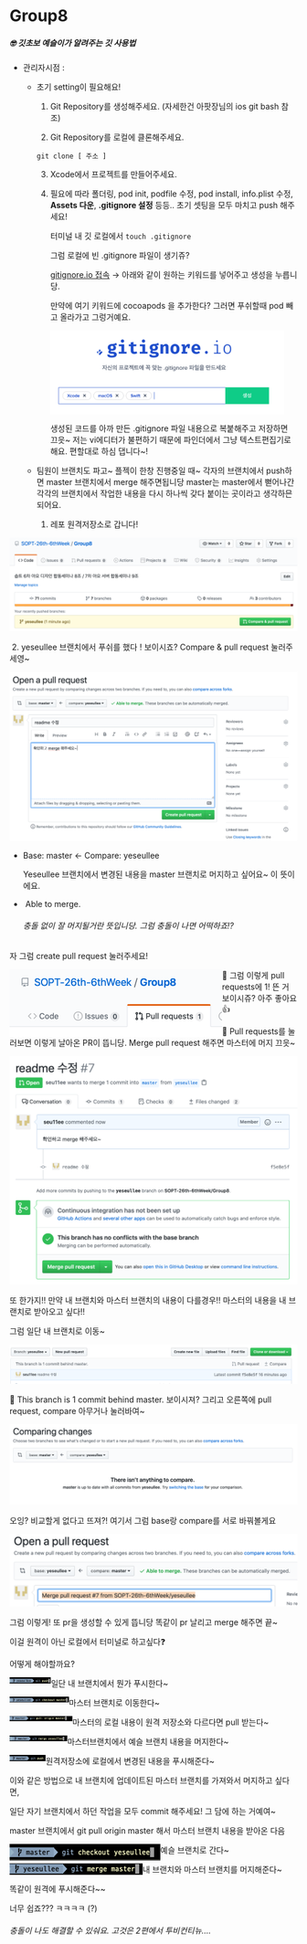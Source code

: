 # Group8
##### 🤓 깃초보 예슬이가 알려주는 깃 사용법

- 관리자시점 : 

  - 초기 setting이 필요해요!

    1. Git Repository를 생성해주세요. (자세한건 아팟장님의 ios git bash 참조)

    2. Git Repository를 로컬에 클론해주세요.  

    <code>git clone [ 주소 ]</code>

    3. Xcode에서 프로젝트를 만들어주세요.

    4. 필요에 따라 폴더링, pod init, podfile 수정, pod install, info.plist 수정, **Assets 다운**, **.gitignore 설정** 등등.. 초기 셋팅을 모두 마치고 push 해주세요! 

       [^.gitignore란?]: 저장소에 업로드하지 않을 파일의 규칙을 정의하는 파일

       터미널 내 깃 로컬에서 <code>touch .gitignore</code>

       그럼 로컬에 빈 .gitignore 파일이 생기쥬?

       [gitignore.io 접속](https://www.toptal.com/developers/gitignore) → 아래와 같이 원하는 키워드를 넣어주고 생성을 누릅니당.

       만약에 여기 키워드에 cocoapods 을 추가한다? 그러면 푸쉬할때 pod 빼고 올라가고 그렁거예요.
       
       <img src="./img/ignore.png" alt="ignore" align = "center" style="zoom:40%;" />			
           
       
       생성된 코드를 아까 만든 .gitignore 파일 내용으로 복붙해주고 저장하면 끄읏~ 저는 vi에디터가 불편하기 때문에 파인더에서 그냥 텍스트편집기로 해요. 편할대로 하심 댑니다~!
  
  - 팀원이 브랜치도 파고~ 플젝이 한창 진행중일 때~ 각자의 브랜치에서 push하면 master 브랜치에서 merge 해주면됩니당 master는 master에서 뻗어나간 각각의 브랜치에서 작업한 내용을 다시 하나씩 갖다 붙이는 곳이라고 생각하믄 되어요.

    1. 레포 원격저장소로 갑니다!

<img src="./img/pullRequest.png" alt="pullRequest" style="zoom:50%;" />

​	2. yeseullee 브랜치에서 푸쉬를 했다 ! 보이시죠? Compare & pull request 눌러주세영~

![createPR](./img/createPR.png)

   - Base: master <- Compare: yeseullee

     Yeseullee 브랜치에서 변경된 내용을 master 브랜치로 머지하고 싶어요~ 이 뜻이에요.

   - ​	Able to merge.

     ###### 충돌 없이 잘 머지될거란 뜻입니당.  그럼 충돌이 나면 어떡하죠⁉️

   자 그럼 create pull request 눌러주세요!

<img src="./img/newPR.png" alt="newPR" style="zoom:50%;" align="left" />

   🔼 그럼 이렇게 pull requests에 1! 뜬 거 보이시쥬? 아주 좋아요👍

   🔽 Pull requests를 눌러보면 이렇게 날아온 PR이 뜹니당. Merge pull request 해주면 마스터에 머지 끄읏~

![merge](./img/merge.png)

   또 한가지!! 만약 내 브랜치와 마스터 브랜치의 내용이 다를경우!! 마스터의 내용을 내 브랜치로 받아오고 싶다!!

   그럼 일단 내 브랜치로 이동~

<img src="./img/branchCompare.png" alt="branchCompare" style="zoom:50%;" />

   🔼 This branch is 1 commit behind master. 보이시져? 그리고 오른쪽에 pull request, compare 아무거나 눌러바여~

<img src="./img/nothing.png" alt="nothing" style="zoom:50%;" />

   오잉? 비교할게 없다고 뜨져?! 여기서 그럼 base랑 compare를 서로 바꿔볼게요

<img src="./img/br-pr.png" alt="br-pr" style="zoom:50%;" />

   그럼 이렇게! 또 pr을 생성할 수 있게 뜹니당 똑같이 pr 날리고 merge 해주면 끝~

   이걸 원격이 아닌 로컬에서 터미널로 하고싶다❓

   어떻게 해야할까요? 

   <img src="./img/terminal1.png" align = "left" alt="terminal1" style="zoom:20%;" /> 일단 내 브랜치에서 뭔가 푸시한다~

   <img src="./img/terminal2.png" align = "left" alt="terminal2" style="zoom:20%;" /> 마스터 브랜치로 이동한다~ 

   <img src="./img/terminal4.png" align = "left" alt="terminal4" style="zoom:20%;" /> 마스터의 로컬 내용이 원격 저장소와 다르다면 pull 받는다~

   <img src="./img/terminal5.png" align = "left" alt="terminal5" style="zoom:20%;" /> 마스터브랜치에서 예슬 브랜치 내용을 머지한다~

   <img src="./img/terminalPush.png" align = "left" alt="terminalPush" style="zoom:20%;" /> 원격저장소에 로컬에서 변경된 내용을 푸시해준다~



   이와 같은 방법으로 내 브랜치에 업데이트된 마스터 브랜치를 가져와서 머지하고 싶다면,

   일단 자기 브랜치에서 하던 작업을 모두 commit 해주세요! 그 담에 하는 거예여~

   master 브랜치에서 git pull origin master 해서 마스터 브랜치 내용을 받아온 다음

   <img src="./img/terminal6.png" align = "left" alt="terminal6" style="zoom:50%;" /> 예슬 브랜치로 간다~

   <img src="./img/terminal7.png" align = "left" alt="terminal7" style="zoom:50%;" /> 내 브랜치와 마스터 브랜치를 머지해준다~

   똑같이 원격에 푸시해준다~~

   너무 쉽죠??? ㅋㅋㅋㅋ (?)

   ###### 충돌이 나도 해결할 수 있숴요. 고것은 2편에서 투비컨티뉴....


​       
